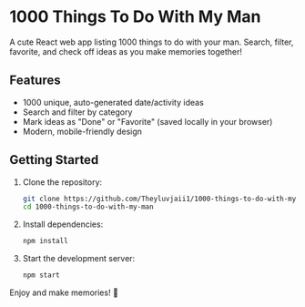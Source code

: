 # 1000 Things To Do With My Man

A cute React web app listing 1000 things to do with your man. Search, filter, favorite, and check off ideas as you make memories together!

## Features
- 1000 unique, auto-generated date/activity ideas
- Search and filter by category
- Mark ideas as "Done" or "Favorite" (saved locally in your browser)
- Modern, mobile-friendly design

## Getting Started

1. Clone the repository:
   ```sh
   git clone https://github.com/Theyluvjaii1/1000-things-to-do-with-my-man.git
   cd 1000-things-to-do-with-my-man
   ```
2. Install dependencies:
   ```sh
   npm install
   ```
3. Start the development server:
   ```sh
   npm start
   ```

Enjoy and make memories! 💖
